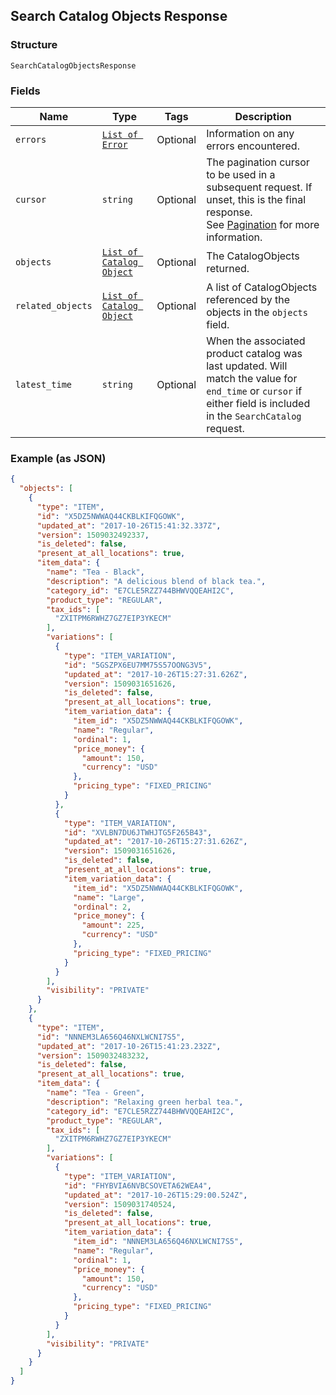 ## Search Catalog Objects Response

### Structure

`SearchCatalogObjectsResponse`

### Fields

| Name | Type | Tags | Description |
|  --- | --- | --- | --- |
| `errors` | [`List of Error`](/doc/models/error.md) | Optional | Information on any errors encountered. |
| `cursor` | `string` | Optional | The pagination cursor to be used in a subsequent request. If unset, this is the final response.<br>See [Pagination](https://developer.squareup.com/docs/basics/api101/pagination) for more information. |
| `objects` | [`List of Catalog Object`](/doc/models/catalog-object.md) | Optional | The CatalogObjects returned. |
| `related_objects` | [`List of Catalog Object`](/doc/models/catalog-object.md) | Optional | A list of CatalogObjects referenced by the objects in the `objects` field. |
| `latest_time` | `string` | Optional | When the associated product catalog was last updated. Will<br>match the value for `end_time` or `cursor` if either field is included in the `SearchCatalog` request. |

### Example (as JSON)

```json
{
  "objects": [
    {
      "type": "ITEM",
      "id": "X5DZ5NWWAQ44CKBLKIFQGOWK",
      "updated_at": "2017-10-26T15:41:32.337Z",
      "version": 1509032492337,
      "is_deleted": false,
      "present_at_all_locations": true,
      "item_data": {
        "name": "Tea - Black",
        "description": "A delicious blend of black tea.",
        "category_id": "E7CLE5RZZ744BHWVQQEAHI2C",
        "product_type": "REGULAR",
        "tax_ids": [
          "ZXITPM6RWHZ7GZ7EIP3YKECM"
        ],
        "variations": [
          {
            "type": "ITEM_VARIATION",
            "id": "5GSZPX6EU7MM75S57OONG3V5",
            "updated_at": "2017-10-26T15:27:31.626Z",
            "version": 1509031651626,
            "is_deleted": false,
            "present_at_all_locations": true,
            "item_variation_data": {
              "item_id": "X5DZ5NWWAQ44CKBLKIFQGOWK",
              "name": "Regular",
              "ordinal": 1,
              "price_money": {
                "amount": 150,
                "currency": "USD"
              },
              "pricing_type": "FIXED_PRICING"
            }
          },
          {
            "type": "ITEM_VARIATION",
            "id": "XVLBN7DU6JTWHJTG5F265B43",
            "updated_at": "2017-10-26T15:27:31.626Z",
            "version": 1509031651626,
            "is_deleted": false,
            "present_at_all_locations": true,
            "item_variation_data": {
              "item_id": "X5DZ5NWWAQ44CKBLKIFQGOWK",
              "name": "Large",
              "ordinal": 2,
              "price_money": {
                "amount": 225,
                "currency": "USD"
              },
              "pricing_type": "FIXED_PRICING"
            }
          }
        ],
        "visibility": "PRIVATE"
      }
    },
    {
      "type": "ITEM",
      "id": "NNNEM3LA656Q46NXLWCNI7S5",
      "updated_at": "2017-10-26T15:41:23.232Z",
      "version": 1509032483232,
      "is_deleted": false,
      "present_at_all_locations": true,
      "item_data": {
        "name": "Tea - Green",
        "description": "Relaxing green herbal tea.",
        "category_id": "E7CLE5RZZ744BHWVQQEAHI2C",
        "product_type": "REGULAR",
        "tax_ids": [
          "ZXITPM6RWHZ7GZ7EIP3YKECM"
        ],
        "variations": [
          {
            "type": "ITEM_VARIATION",
            "id": "FHYBVIA6NVBCSOVETA62WEA4",
            "updated_at": "2017-10-26T15:29:00.524Z",
            "version": 1509031740524,
            "is_deleted": false,
            "present_at_all_locations": true,
            "item_variation_data": {
              "item_id": "NNNEM3LA656Q46NXLWCNI7S5",
              "name": "Regular",
              "ordinal": 1,
              "price_money": {
                "amount": 150,
                "currency": "USD"
              },
              "pricing_type": "FIXED_PRICING"
            }
          }
        ],
        "visibility": "PRIVATE"
      }
    }
  ]
}
```

